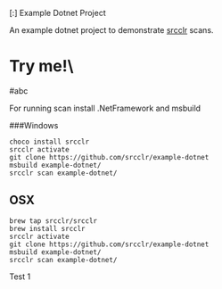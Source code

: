 [:] Example Dotnet Project

An example dotnet project to demonstrate [srcclr](https://www.srcclr.com) scans.

# Try me!\
#abc

For running scan install .NetFramework and msbuild 

###Windows

```
choco install srcclr
srcclr activate
git clone https://github.com/srcclr/example-dotnet
msbuild example-dotnet/
srcclr scan example-dotnet/
```

##  OSX
```
brew tap srcclr/srcclr
brew install srcclr
srcclr activate
git clone https://github.com/srcclr/example-dotnet
msbuild example-dotnet/
srcclr scan example-dotnet/
```
Test 1
